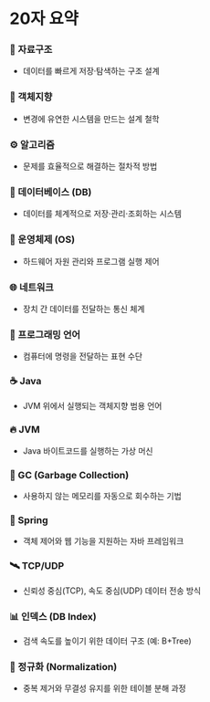 # 20자 요약

### 📂 자료구조
- 데이터를 빠르게 저장·탐색하는 구조 설계

### 🧠 객체지향
- 변경에 유연한 시스템을 만드는 설계 철학

### ⚙ 알고리즘
- 문제를 효율적으로 해결하는 절차적 방법

### 🏢 데이터베이스 (DB)
- 데이터를 체계적으로 저장·관리·조회하는 시스템

### 🧱 운영체제 (OS)
- 하드웨어 자원 관리와 프로그램 실행 제어

### 🌐 네트워크
- 장치 간 데이터를 전달하는 통신 체계

### 🧾 프로그래밍 언어
- 컴퓨터에 명령을 전달하는 표현 수단

### ☕ Java
- JVM 위에서 실행되는 객체지향 범용 언어

### 🔥 JVM
- Java 바이트코드를 실행하는 가상 머신

### 🧹 GC (Garbage Collection)
- 사용하지 않는 메모리를 자동으로 회수하는 기법

### 🧱 Spring
- 객체 제어와 웹 기능을 지원하는 자바 프레임워크

### 🛰 TCP/UDP
- 신뢰성 중심(TCP), 속도 중심(UDP) 데이터 전송 방식

### 📊 인덱스 (DB Index)
- 검색 속도를 높이기 위한 데이터 구조 (예: B+Tree)

### 🧼 정규화 (Normalization)
- 중복 제거와 무결성 유지를 위한 테이블 분해 과정


